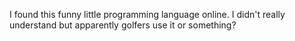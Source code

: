 I found this funny little programming language online. I didn't really understand but apparently golfers use it or something?
